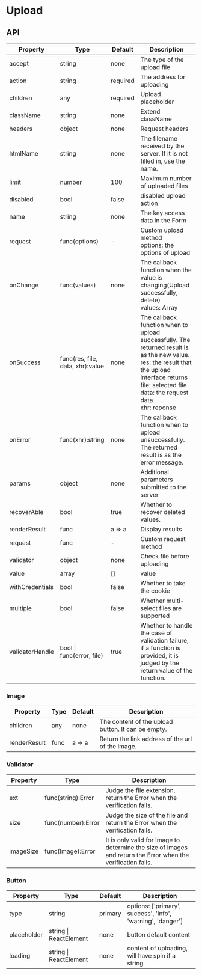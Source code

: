 # Upload

<example />

## API

| Property | Type | Default | Description |
| --- | --- | --- | --- |
| accept | string | none | The type of the upload file |
| action | string | required | The address for uploading |
| children | any | required | Upload placeholder |
| className | string | none | Extend className |
| headers | object | none | Request headers |
| htmlName | string | none | The filename received by the server. If it is not filled in, use the name. |
| limit | number | 100 | Maximum number of uploaded files |
| disabled | bool | false | disabled upload action | 
| name | string | none | The key access data in the Form  |
| request | func(options) | - | Custom upload method<br /> options: the options of upload |
| onChange | func(values) | none | The callback function when the value is changing(Upload successfully, delete)<br />values: Array |
| onSuccess | func(res, file, data, xhr):value | none | The callback function when to upload successfully. The returned result is as the new value. <br />res: the result that the upload interface returns<br />file: selected file<br /> data: the request data<br /> xhr: reponse |
| onError | func(xhr):string | none | The callback function when to upload unsuccessfully. The returned result is as the error message. |
| params | object | none | Additional parameters submitted to the server |
| recoverAble | bool | true | Whether to recover deleted values. |
| renderResult | func | a => a | Display results |
| request | func | - | Custom request method |
| validator | object | none | Check file before uploading |
| value | array | \[] | value |
| withCredentials | bool | false | Whether to take the cookie |
| multiple | bool | false | Whether multi-select files are supported |
| validatorHandle | bool \| func(error, file) | true | Whether to handle the case of validation failure, if a function is provided, it is judged by the return value of the function. |

### Image

| Property | Type | Default | Description |
| --- | --- | --- | --- |
| children | any | none | The content of the upload button. It can be empty. |
| renderResult | func | a => a | Return the link address of the url of the image.|


### Validator

| Property | Type | Description |
| --- | --- | --- |
| ext | func(string):Error | Judge the file extension, return the Error when the verification fails. |
| size | func(number):Error | Judge the size of the file and return the Error when the verification fails. |
| imageSize | func(Image):Error | It is only valid for Image to determine the size of images and return the Error when the verification fails. |

### Button

| Property | Type | Default | Description |
| --- | --- | --- | --- |
| type | string | primary | options: \['primary', success', 'info', 'warning', 'danger'\] |
| placeholder | string \| ReactElement | none | button default content |
| loading | string \| ReactElement | none | content of uploading, will have spin if a string |

